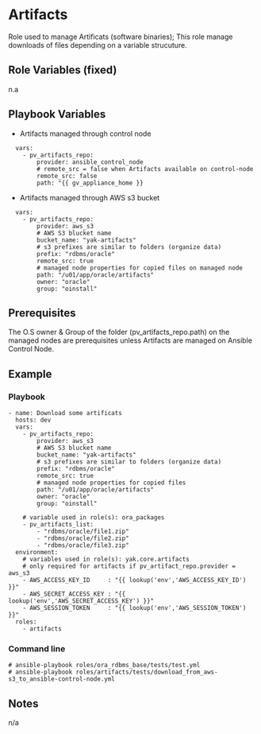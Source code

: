 Artifacts
=========

Role used to manage Artificats (software binaries); This role manage downloads of files depending on a variable strucuture.


Role Variables (fixed)
----------------------
n.a

Playbook Variables
------------------
 * Artifacts managed through control node
 ```
   vars:
     - pv_artifacts_repo:
         provider: ansible_control_node
         # remote_src = false when Artifacts available on control-node
         remote_src: false
         path: "{{ gv_appliance_home }}
 ```

 * Artifacts managed through AWS s3 bucket
 ```
   vars:
     - pv_artifacts_repo:
         provider: aws_s3
         # AWS S3 blucket name
         bucket_name: "yak-artifacts"
         # s3 prefixes are similar to folders (organize data)
         prefix: "rdbms/oracle"
         remote_src: true
         # managed node properties for copied files on managed node
         path: "/u01/app/oracle/artifacts"
         owner: "oracle"
         group: "oinstall"
 ```
Prerequisites
-------------
The O.S owner & Group of the folder (pv_artifacts_repo.path) on the managed nodes are prerequisites unless Artifacts are managed on Ansible Control Node.

Example
-------
### Playbook

```
- name: Download some artificats
  hosts: dev
  vars:
    - pv_artifacts_repo:
        provider: aws_s3
        # AWS S3 blucket name
        bucket_name: "yak-artifacts"
        # s3 prefixes are similar to folders (organize data)
        prefix: "rdbms/oracle"
        remote_src: true
        # managed node properties for copied files
        path: "/u01/app/oracle/artifacts"
        owner: "oracle"
        group: "oinstall"

    # variable used in role(s): ora_packages
    - pv_artifacts_list:
        - "rdbms/oracle/file1.zip"
        - "rdbms/oracle/file2.zip"
        - "rdbms/oracle/file3.zip"
  environment:
    # variables used in role(s): yak.core.artifacts
    # only required for artifacts if pv_artifact_repo.provider = aws_s3
    - AWS_ACCESS_KEY_ID     : "{{ lookup('env','AWS_ACCESS_KEY_ID') }}"
    - AWS_SECRET_ACCESS_KEY : "{{ lookup('env','AWS_SECRET_ACCESS_KEY') }}"
    - AWS_SESSION_TOKEN     : "{{ lookup('env','AWS_SESSION_TOKEN') }}"
  roles:
    - artifacts
```


### Command line
    # ansible-playbook roles/ora_rdbms_base/tests/test.yml
    # ansible-playbook roles/artifacts/tests/download_from_aws-s3_to_ansible-control-node.yml

Notes
-------

n/a
